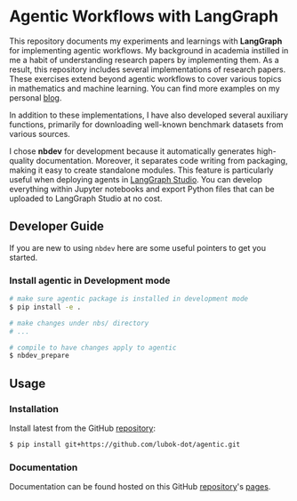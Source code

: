 # Agentic Workflows with LangGraph

This repository documents my experiments and learnings with **LangGraph** for implementing agentic workflows. My background in academia instilled in me a habit of understanding research papers by implementing them. As a result, this repository includes several implementations of research papers. These exercises extend beyond agentic workflows to cover various topics in mathematics and machine learning. You can find more examples on my personal [blog](https://lubok-dot.github.io/blog/).  

In addition to these implementations, I have also developed several auxiliary functions, primarily for downloading well-known benchmark datasets from various sources.  

I chose **nbdev** for development because it automatically generates high-quality documentation. Moreover, it separates code writing from packaging, making it easy to create standalone modules. This feature is particularly useful when deploying agents in [LangGraph Studio](https://studio.langchain.com). You can develop everything within Jupyter notebooks and export Python files that can be uploaded to LangGraph Studio at no cost.

## Developer Guide

If you are new to using `nbdev` here are some useful pointers to get you started.

### Install agentic in Development mode

```sh
# make sure agentic package is installed in development mode
$ pip install -e .

# make changes under nbs/ directory
# ...

# compile to have changes apply to agentic
$ nbdev_prepare
```

## Usage

### Installation

Install latest from the GitHub [repository][repo]:

```sh
$ pip install git+https://github.com/lubok-dot/agentic.git
```

[repo]: https://github.com/lubok-dot/agentic
[docs]: https://lubok-dot.github.io/agentic/
[pypi]: https://pypi.org/project/agentic/
[conda]: https://anaconda.org/lubok-dot/agentic

### Documentation

Documentation can be found hosted on this GitHub [repository][repo]'s [pages][docs]. 

[repo]: https://github.com/lubok-dot/agentic
[docs]: https://lubok-dot.github.io/agentic/
